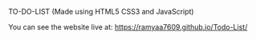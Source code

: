TO-DO-LIST (Made using HTML5 CSS3 and JavaScript)<br>

You can see the website live at: https://ramyaa7609.github.io/Todo-List/
